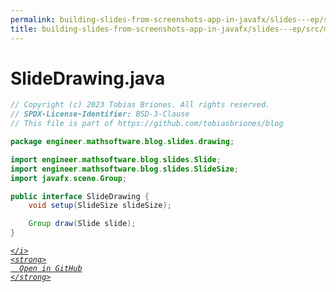 ```yaml
---
permalink: building-slides-from-screenshots-app-in-javafx/slides---ep/src/main/java/engineer/mathsoftware/blog/slides/drawing/SlideDrawing.java.html
title: building-slides-from-screenshots-app-in-javafx/slides---ep/src/main/java/engineer/mathsoftware/blog/slides/drawing/SlideDrawing.java
---
```


# SlideDrawing.java
```java
// Copyright (c) 2023 Tobias Briones. All rights reserved.
// SPDX-License-Identifier: BSD-3-Clause
// This file is part of https://github.com/tobiasbriones/blog

package engineer.mathsoftware.blog.slides.drawing;

import engineer.mathsoftware.blog.slides.Slide;
import engineer.mathsoftware.blog.slides.SlideSize;
import javafx.scene.Group;

public interface SlideDrawing {
    void setup(SlideSize slideSize);

    Group draw(Slide slide);
}

```
<div class="social open-gh-btn my-4">
  <a class="btn btn-github" href="https://github.com/tobiasbriones/blog/tree/main/swe/dev/java/javafx/drawing/productivity/building-slides-from-screenshots-app-in-javafx/slides---ep/src/main/java/engineer/mathsoftware/blog/slides/drawing/SlideDrawing.java" target="_blank">
    <i class="fab fa-github">
      
    </i>
    <strong>
      Open in GitHub
    </strong>
  </a>
</div>